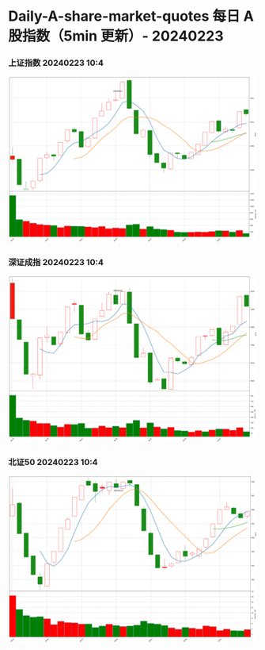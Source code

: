 
# Daily-A-share-market-quotes 每日 A 股指数（5min 更新）- 20240223

### 上证指数 20240223 10:4
![](./fig/2024/2/20240223-sh000001.png)

### 深证成指 20240223 10:4
![](./fig/2024/2/20240223-sz399001.png)

### 北证50 20240223 10:4
![](./fig/2024/2/20240223-bj899050.png)
